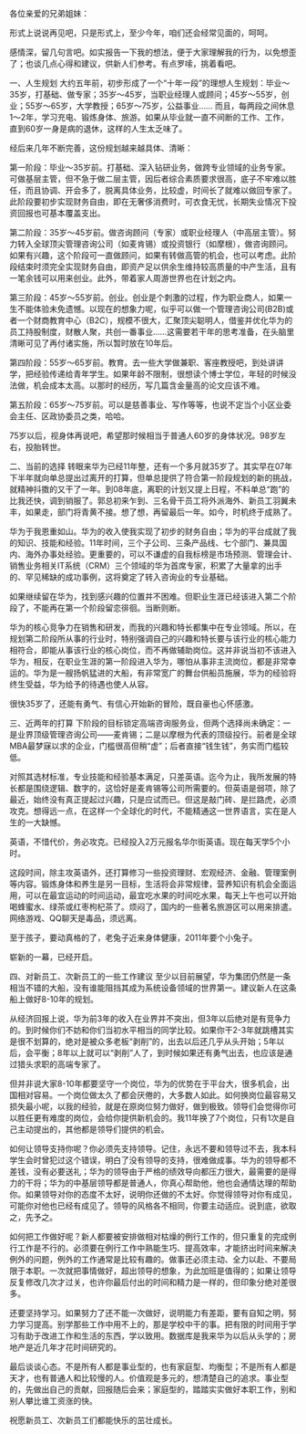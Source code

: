 各位亲爱的兄弟姐妹：

形式上说说再见吧，只是形式上，至少今年，咱们还会经常见面的，呵呵。

感情深，留几句言吧。如实报告一下我的想法，便于大家理解我的行为，以免想歪了；也谈几点心得和建议，供新人们参考。有点罗嗦，挑着看吧。

一、人生规划
大约五年前，初步形成了一个“十年一段”的理想人生规划：毕业～35岁，打基础、做专家；35岁～45岁，当职业经理人或顾问；45岁～55岁，创业；55岁～65岁，大学教授；65岁～75岁，公益事业…… 而且，每两段之间休息1～2年，学习充电、锻炼身体、旅游。如果从毕业就一直不间断的工作、工作，直到60岁一身是病的退休，这样的人生太乏味了。

经后来几年不断完善，这份规划越来越具体、清晰：

第一阶段：毕业～35岁前。打基础、深入钻研业务，做跨专业领域的业务专家。可做基层主管，但不急于做二层主管，因后者综合素质要求很高，底子不牢难以胜任，而且协调、开会多了，脱离具体业务，比较虚，时间长了就难以做回专家了。此阶段要初步实现财务自由，即在无奢侈消费时，可衣食无忧，长期失业情况下投资回报也可基本覆盖支出。

第二阶段：35岁～45岁前。做咨询顾问（专家）或职业经理人（中高层主管）。努力转入全球顶尖管理咨询公司（如麦肯锡）或投资银行（如摩根），做咨询顾问。如果有兴趣，这个阶段可一直做顾问，如果有转做高管的机会，也可以考虑。此阶段结束时须完全实现财务自由，即资产足以供余生维持较高质量的中产生活，且有一笔余钱可以用来创业。此外，带着家人周游世界也在计划之内。

第三阶段：45岁～55岁前。创业。创业是个刺激的过程，作为职业商人，如果一生不能体验未免遗憾。以现在的想象力呢，似乎可以做一个管理咨询公司(B2B)或者一个财商教育中心（B2C），规模不很大，汇聚顶尖聪明人，借鉴并优化华为的员工持股制度，财散人聚，共创一番事业……这需要若干年的思考准备，在头脑里清晰可见了再付诸实施，所以暂时放在10年后。

第四阶段：55岁～65岁前。教育。去一些大学做兼职、客座教授吧，到处讲讲学，把经验传递给青年学生。如果年龄不限制，很想读个博士学位，年轻的时候没法做，机会成本太高。以那时的经历，写几篇含金量高的论文应该不难。

第五阶段：65岁～75岁前。可以是慈善事业、写作等等，也说不定当个小区业委会主任、区政协委员之类，哈哈。

75岁以后，视身体再说吧，希望那时候相当于普通人60岁的身体状况。98岁左右，投胎转世。

二、当前的选择
转眼来华为已经11年整，还有一个多月就35岁了。其实早在07年下半年就向单总提出过离开的打算，但单总提供了符合第一阶段规划的新的挑战，就精神抖擞的又干了一年。到08年底，离职的计划又提上日程，不料单总“跑”的比我还快，调到销服了。郭总初来乍到、三名骨干员工将外派海外、新员工羽翼未丰，如果走，部门将青黄不接。想了想，再留最后一年。如今，时机终于成熟了。

华为于我恩重如山。华为的收入使我实现了初步的财务自由；华为的平台成就了我的知识、技能和经验。11年时间，三个子公司、三条产品线、七个部门、兼具国内、海外办事处经验。更重要的，可以不谦虚的自我标榜是市场预测、管理会计、销售业务相关IT系统（CRM）三个领域的华为首席专家，积累了大量拿的出手的、罕见稀缺的成功事例，这将奠定了转入咨询业的专业基础。

如果继续留在华为，找到感兴趣的位置并不困难。但职业生涯已经该进入第二个阶段了，不能再在第一个阶段留恋徘徊。当断则断。

华为的核心竞争力在销售和研发，而我的兴趣和特长都集中在专业领域。所以，在规划第二阶段所从事的行业时，特别强调自己的兴趣和特长要与该行业的核心能力相符合，即能从事该行业的核心岗位，而不再做辅助岗位。这并非说当初不该进入华为，相反，在职业生涯的第一阶段进入华为，哪怕从事非主流岗位，都是非常幸运的。华为是一艘扬帆猛进的大船，有非常宽广的舞台供船员施展，华为的经验将终生受益，华为给予的待遇也使人从容。

很快35岁了，还能有勇气、有信心开始新的冒险，既自豪也心怀感激。

三、近两年的打算
下阶段的目标锁定高端咨询服务业，但两个选择尚未确定：一是业界顶级管理咨询公司——麦肯锡；二是以摩根为代表的顶级投行。前者是全球MBA最梦寐以求的企业，门槛很高但稍“虚”；后者直接“钱生钱”，务实而门槛较低。

对照其选材标准，专业技能和经验基本满足，只差英语。迄今为止，我所发展的特长都是围绕逻辑、数字的，这恰好是麦肯锡等公司所需要的。但英语是弱项，除了最近，始终没有真正提起过兴趣，只是应试而已。但这是敲门砖、是拦路虎，必须攻克。想得远一点，在这样一个全球化的时代，不能精通这一世界语言，实在是人生的一大缺憾。

英语，不惜代价，务必攻克。已经投入2万元报名华尔街英语。现在每天学5个小时。

这段时间，除主攻英语外，还打算修习一些投资理财、宏观经济、金融、管理案例等内容。锻炼身体和养生是另一目标，生活将会非常规律，营养知识有机会全面运用，可以在最宜运动的时间运动，最宜吃水果的时间吃水果，每天上午也可以开始喝蜂蜜水、绿茶或红枣枸杞茶了。烦闷了，国内的一些著名旅游区可以用来排遣。网络游戏、QQ聊天是毒品，须远离。

至于孩子，要动真格的了，老兔子近来身体健康，2011年要个小兔子。

崭新的一幕，已经开启。

四、对新员工、次新员工的一些工作建议
至少以目前展望，华为集团仍然是一条相当不错的大船，没有谁能阻挡其成为系统设备领域的世界第一。建议新人在这条船上做好8-10年的规划。

从经济回报上说，华为前3年的收入在业界并不突出，但3年以后绝对是有竞争力的。到时候你们不妨和你们当初水平相当的同学比较。如果你干2-3年就跳槽其实是很不划算的，绝对是被众多老板“剥削”的，出去以后还几乎从头开始；5年以后，会平衡；8年以上就可以“剥削”人了，到时候如果还有勇气出去，也应该是通过猎头求职的高端专家了。

但并非说大家8-10年都要坚守一个岗位，华为的优势在于平台大，很多机会，出国相对容易。一个岗位做太久了都会厌倦的，大多数人如此。如何换岗位最容易又损失最小呢，以我的经验，就是在原岗位努力做好，做到极致。领导们会觉得你可以胜任更有难度的岗位，会给你提供新机会的。我11年换了7个岗位，只有1次是自己主动提出的，其他都是领导们提供的机会。

如何让领导支持你呢？你必须先支持领导。记住，永远不要和领导过不去，我本科学生会时曾犯过这个错误，明白了没有领导的支持，很难做成事。华为的领导都不差钱，没有必要送礼；华为的领导由于严格的绩效导向都压力很大，最需要的是得力的干将；华为的中基层领导都是普通人，你真心帮助他，他也会通情达理的帮助你。如果领导对你的态度不太好，说明你还做的不太好。你觉得领导对你有成见，可能你对他也已经有成见了。领导的风格各不相同，你要主动适应。说到底，欲取之，先予之。

如何把工作做好呢？新人都要被安排做相对枯燥的例行工作的，但只重复的完成例行工作是不行的。必须要在例行工作中熟能生巧、提高效率，才能挤出时间来解决例外的问题，例外的工作通常是比较有趣的。做事还必须主动、全力以赴、不要局限于本职。一次就把事情做好，超出领导的想象，为此加班是值得的；如果让领导反复修改几次才过关，也许你最后付出的时间和精力是一样的，但印象分绝对差很多。

还要坚持学习。如果努力了还不能一次做好，说明能力有差距，要有自知之明，努力学习提高。别学那些工作中用不上的，那是学校中干的事。把有限的时间用于学习有助于改进工作和生活的东西，学以致用。数据库是我来华为以后从头学的；房地产是近几年才花时间研究的。

最后谈谈心态。不是所有人都是事业型的，也有家庭型、均衡型；不是所有人都是天才，也有普通人和比较慢的人。价值观是多元的，想清楚自己的追求。事业型的，先做出自己的贡献，回报随后会来；家庭型的，踏踏实实做好本职工作，别和别人攀比谁工资涨的快。

祝愿新员工、次新员工们都能快乐的茁壮成长。
